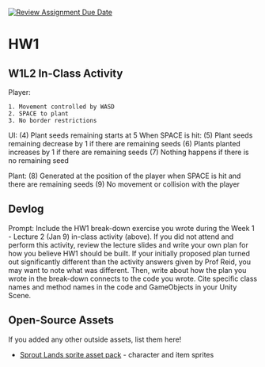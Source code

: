 [![Review Assignment Due Date](https://classroom.github.com/assets/deadline-readme-button-22041afd0340ce965d47ae6ef1cefeee28c7c493a6346c4f15d667ab976d596c.svg)](https://classroom.github.com/a/MjLLqDcN)
# HW1
## W1L2 In-Class Activity

Player:

    1. Movement controlled by WASD
    2. SPACE to plant
    3. No border restrictions

UI:
    (4) Plant seeds remaining starts at 5
    When SPACE is hit:
    (5) Plant seeds remaining decrease by 1 if there are remaining seeds
    (6) Plants planted increases by 1 if there are remaining seeds
    (7) Nothing happens if there is no remaining seed  

Plant:
    (8) Generated at the position of the player when SPACE is hit and there are remaining seeds
    (9) No movement or collision with the player


## Devlog
Prompt: Include the HW1 break-down exercise you wrote during the Week 1 - Lecture 2 (Jan 9) in-class activity (above). If you did not attend and perform this activity, review the lecture slides and write 
your own plan for how you believe HW1 should be built. If your initially proposed plan turned out significantly different than the activity answers given by Prof Reid, you may want to note what was different.
Then, write about how the plan you wrote in the break-down connects to the code you wrote. Cite specific class names and method names in the code and GameObjects in your Unity Scene.





## Open-Source Assets
If you added any other outside assets, list them here!
- [Sprout Lands sprite asset pack](https://cupnooble.itch.io/sprout-lands-asset-pack) - character and item sprites
